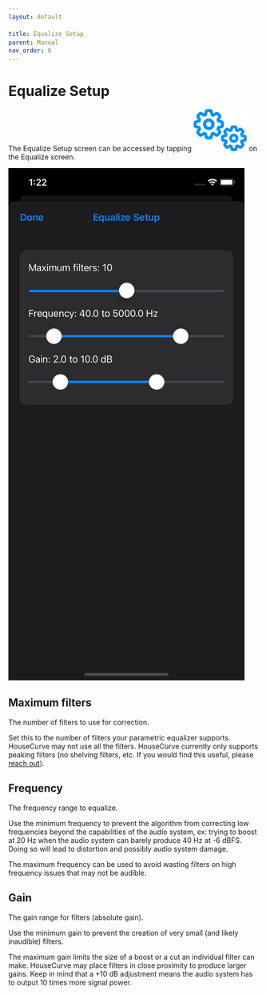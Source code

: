 ```yaml
---
layout: default

title: Equalize Setup
parent: Manual
nav_order: 6
---
```


# Equalize Setup
The Equalize Setup screen can be accessed by tapping <img src="/assets/img/setup.png" alt="Setup" class="app-icon"> on the Equalize screen.

<img src="/assets/img/equalize_setup.png" alt="Equalize setup screen" class="app-portrait">

## Maximum filters
The number of filters to use for correction.

Set this to the number of filters your parametric equalizer supports.  HouseCurve may not use all the filters.  HouseCurve currently only supports peaking filters (no shelving filters, etc.  If you would find this useful, please [reach out](mailto:support@housecurve.com)).

## Frequency
The frequency range to equalize.  

Use the minimum frequency to prevent the algorithm from correcting low frequencies beyond the capabilities of the audio system, ex: trying to boost at 20 Hz when the audio system can barely produce 40 Hz at -6 dBFS.  Doing so will lead to distortion and possibly audio system damage.

The maximum frequency can be used to avoid wasting filters on high frequency issues that may not be audible.

## Gain
The gain range for filters (absolute gain).

Use the minimum gain to prevent the creation of very small (and likely inaudible) filters.

The maximum gain limits the size of a boost or a cut an individual filter can make.  HouseCurve may place filters in close proximity to produce larger gains.  Keep in mind that a +10 dB adjustment means the audio system has to output 10 times more signal power.




